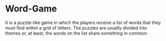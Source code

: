 # Word-Game
 It is a puzzle-like game in which the players receive a list of words that they must find within a grid of letters. The puzzles are usually divided into themes or, at least, the words on the list share something in common.
